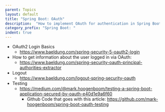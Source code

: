 ```yaml
---
parent: Topics
layout: default
title: "Spring Boot: OAuth"
description:  "How to implement OAuth for authentication in Spring Boot"
category_prefix: "Spring Boot: "
indent: true
---
```



* OAuth2 Login Basics
   * <https://www.baeldung.com/spring-security-5-oauth2-login>
* How to get information about the user logged in via OAuth:
   * <https://www.baeldung.com/spring-security-oauth-principal-authorities-extractor>
* Logout 
   * <https://www.baeldung.com/logout-spring-security-oauth>
* Testing
   * <https://medium.com/@mark.hoogenboom/testing-a-spring-boot-application-secured-by-oauth-e40d1e9a6f60>
      * Github Code that goes with this article: <https://github.com/mark-hoogenboom/spring-boot-oauth-testing>
